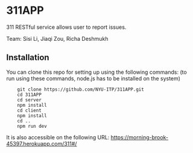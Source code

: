 # 311APP

311 RESTful service allows user to report issues.

Team: Sisi Li, Jiaqi Zou, Richa Deshmukh

## Installation
You can clone this repo for setting up using the following commands: (to run using these commands, node.js has to be installed on the system)
```shell
    git clone https://github.com/NYU-ITP/311APP.git
    cd 311APP
    cd server
    npm install
    cd client
    npm install
    cd ..
    npm run dev
```

It is also accessible on the following URL:
https://morning-brook-45397.herokuapp.com/311#/
